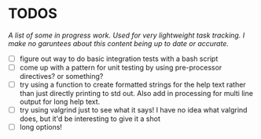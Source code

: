 # TODOS
_A list of some in progress work. Used for very lightweight task tracking. I make no garuntees about this content being up to date or accurate._

- [ ] figure out way to do basic integration tests with a bash script
- [ ] come up with a pattern for unit testing by using pre-processor directives? or something?
- [ ] try using a function to create formatted strings for the help text rather than just directly printing to std out. Also add in processing for multi line output for long help text.
- [ ] try using valgrind just to see what it says! I have no idea what valgrind does, but it'd be interesting to give it a shot
- [ ] long options!
